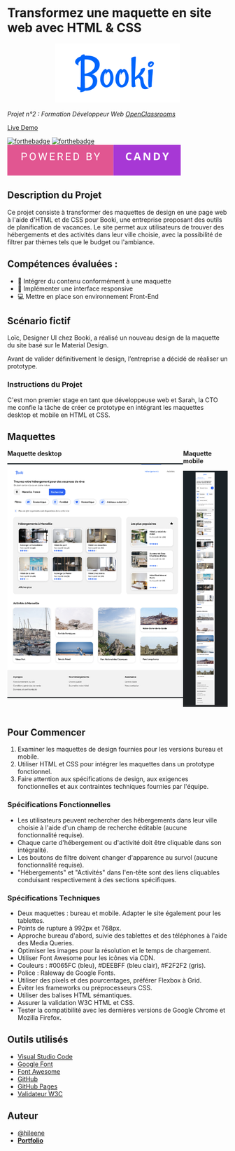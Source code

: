 # Transformez une maquette en site web avec HTML & CSS

<p align="center">
  <img src="/images/logo/Booki@3x.png" alt="Booki Logo">
</p>

*Projet n°2 : Formation Développeur Web  [OpenClassrooms](https://openclassrooms.com/fr/paths/717-developpeur-web)*

<a href= "https://hileene.github.io/Booki/">Live Demo</a>

[![forthebadge](https://forthebadge.com/images/badges/validated-html5.svg)](https://validator.w3.org/nu/?doc=https%3A%2F%2Fhileene.github.io%2FBooki%2F) [![forthebadge](https://forthebadge.com/images/badges/uses-css.svg)](https://jigsaw.w3.org/css-validator/validator?uri=https%3A%2F%2Fhileene.github.io%2FBooki%2F&profile=css3svg&usermedium=all&warning=1&vextwarning=&lang=en) <img src="/images/powered-by-candy.svg" alt="For The Badge image" />


## Description du Projet

Ce projet consiste à transformer des maquettes de design en une page web à l'aide d'HTML et de CSS pour Booki, une entreprise proposant des outils de planification de vacances. Le site permet aux utilisateurs de trouver des hébergements et des activités dans leur ville choisie, avec la possibilité de filtrer par thèmes tels que le budget ou l'ambiance.

## Compétences évaluées :

- 🎨 Intégrer du contenu conformément à une maquette 
- 📱 Implémenter une interface responsive 
- 💻 Mettre en place son environnement Front-End 

## Scénario fictif
Loïc, Designer UI chez Booki, a réalisé un nouveau design de la maquette du site basé sur le Material Design.

Avant de valider définitivement le design, l’entreprise a décidé de réaliser un prototype.

### Instructions du Projet
C'est mon premier stage en tant que développeuse web et Sarah, la CTO me confie la tâche de créer ce prototype en intégrant les maquettes desktop et mobile en HTML et CSS.


## Maquettes

<div style="display: flex; justify-content: space-between;">
  <div>
    <strong>Maquette desktop</strong>
    <p align="center">
      <img src="/images/maquettes/desktop_1.png" alt="Maquette desktop Booki">
    </p>
  </div>

  <div>
    <strong>Maquette mobile</strong>
    <p align="center">
      <img src="/images/maquettes/iphone_1.png" alt="Maquette mobile Booki">
    </p>
  </div>
</div>



## Pour Commencer
1. Examiner les maquettes de design fournies pour les versions bureau et mobile.
2. Utiliser HTML et CSS pour intégrer les maquettes dans un prototype fonctionnel.
3. Faire attention aux spécifications de design, aux exigences fonctionnelles et aux contraintes techniques fournies par l'équipe.

### Spécifications  Fonctionnelles
- Les utilisateurs peuvent rechercher des hébergements dans leur ville choisie à l'aide d'un champ de recherche éditable (aucune fonctionnalité requise).
- Chaque carte d'hébergement ou d'activité doit être cliquable dans son intégralité.
- Les boutons de filtre doivent changer d'apparence au survol (aucune fonctionnalité requise).
- "Hébergements" et "Activités" dans l'en-tête sont des liens cliquables conduisant respectivement à des sections spécifiques.

### Spécifications Techniques
- Deux maquettes : bureau et mobile. Adapter le site également pour les tablettes.
- Points de rupture à 992px et 768px.
- Approche bureau d'abord, suivie des tablettes et des téléphones à l'aide des Media Queries.
- Optimiser les images pour la résolution et le temps de chargement.
- Utiliser Font Awesome pour les icônes via CDN.
- Couleurs : #0065FC (bleu), #DEEBFF (bleu clair), #F2F2F2 (gris).
- Police : Raleway de Google Fonts.
- Utiliser des pixels et des pourcentages, préférer Flexbox à Grid.
- Éviter les frameworks ou préprocesseurs CSS.
- Utiliser des balises HTML sémantiques.
- Assurer la validation W3C HTML et CSS.
- Tester la compatibilité avec les dernières versions de Google Chrome et Mozilla Firefox.

## Outils utilisés
-   [Visual Studio Code](https://code.visualstudio.com/) 
-   [Google Font](https://fonts.google.com/)
-   [Font Awesome](https://fontawesome.com/) 
-   [GitHub](https://github.com/) 
-   [GitHub Pages](https://pages.github.com/)
-   [Validateur W3C](https://validator.w3.org/) 


## Auteur
- [@hileene](https://www.github.com/Hileene) 
- [**Portfolio**](https://portfolio-test.com)

